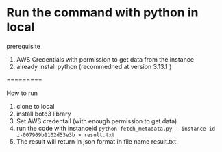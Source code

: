 Run the command with python in local
========

prerequisite
1. AWS Credentials with permission to get data from the instance
2. already install python (recommedned at version 3.13.1 )

=========

How to run
1. clone to local
2. install boto3 library
3. Set AWS credentail (with enough permission to get data)
4. run the code with instanceid
   ```python fetch_metadata.py --instance-id i-007909b1102d53e3b > result.txt```
5. The result will return in json format in file name result.txt
